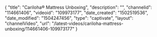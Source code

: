{
    "title": "Cariloha&reg; Mattress Unboxing",
    "description": "",
    "channelid": "114661406",
    "videoid": "109973177",
    "date_created": "1502519536",
    "date_modified": "1504247456",
    "type": "captivate",
    "layout": "channelVideo",
    "url": "\/latest-videos\/cariloha-mattress-unboxing\/114661406-109973177"
}